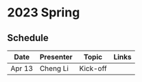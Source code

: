 # 2023 Spring

## Schedule

| Date   | Presenter | Topic    | Links |
| ------ | --------- | -------- | ----- |
| Apr 13 | Cheng Li  | Kick-off |       |
